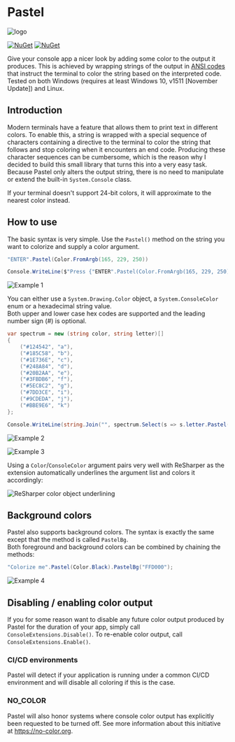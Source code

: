 # Pastel

![logo](https://raw.githubusercontent.com/silkfire/Pastel/master/img/logo.png)

[![NuGet](https://img.shields.io/nuget/dt/Pastel.svg)](https://www.nuget.org/packages/Pastel)
[![NuGet](https://img.shields.io/nuget/v/Pastel.svg)](https://www.nuget.org/packages/Pastel)

Give your console app a nicer look by adding some color to the output it produces. 
This is achieved by wrapping strings of the output in [ANSI codes](https://www.jerriepelser.com/blog/using-ansi-color-codes-in-net-console-apps/) that instruct the terminal to color the string based on the interpreted code. Tested on both Windows (requires at least Windows 10, v1511 [November Update]) and Linux.

## Introduction

Modern terminals have a feature that allows them to print text in different colors. To enable this, a string is wrapped with a special sequence of characters containing a directive to the terminal to color the string that follows and stop coloring when it encounters an end code. Producing these character sequences can be cumbersome, which is the reason why I decided to build this small library that turns this into a very easy task.  
Because Pastel only alters the output string, there is no need to manipulate or extend the built-in `System.Console` class.

If your terminal doesn't support 24-bit colors, it will approximate to the nearest color instead.


## How to use

The basic syntax is very simple. Use the `Pastel()` method on the string you want to colorize and supply a color argument.

```cs
"ENTER".Pastel(Color.FromArgb(165, 229, 250))

Console.WriteLine($"Press {"ENTER".Pastel(Color.FromArgb(165, 229, 250))} to continue");
```
![Example 1](https://raw.githubusercontent.com/silkfire/Pastel/master/img/example1.png)

You can either use a `System.Drawing.Color` object, a `System.ConsoleColor` enum or a hexadecimal string value.  
Both upper and lower case hex codes are supported and the leading number sign (#) is optional. 


```cs
var spectrum = new (string color, string letter)[]
{
    ("#124542", "a"),
    ("#185C58", "b"),
    ("#1E736E", "c"),
    ("#248A84", "d"),
    ("#20B2AA", "e"),
    ("#3FBDB6", "f"),
    ("#5EC8C2", "g"),
    ("#7DD3CE", "i"),
    ("#9CDEDA", "j"),
    ("#BBE9E6", "k")
};

Console.WriteLine(string.Join("", spectrum.Select(s => s.letter.Pastel(s.color))));
```
![Example 2](https://raw.githubusercontent.com/silkfire/Pastel/master/img/example2.png)  

![Example 3](https://raw.githubusercontent.com/silkfire/Pastel/master/img/example3.png)

Using a `Color`/`ConsoleColor` argument pairs very well with ReSharper as the extension automatically underlines the argument list and colors it accordingly:

![ReSharper color object underlining](https://raw.githubusercontent.com/silkfire/Pastel/master/img/resharper-coloring.png)


## Background colors

Pastel also supports background colors. The syntax is exactly the same except that the method is called `PastelBg`.  
Both foreground and background colors can be combined by chaining the methods:

```cs
"Colorize me".Pastel(Color.Black).PastelBg("FFD000");
```

![Example 4](https://raw.githubusercontent.com/silkfire/Pastel/master/img/example4.png)

## Disabling / enabling color output

If you for some reason want to disable any future color output produced by Pastel for the duration of your app, simply call `ConsoleExtensions.Disable()`. To re-enable color output, call `ConsoleExtensions.Enable()`.

### CI/CD environments

Pastel will detect if your application is running under a common CI/CD environment and will disable all coloring if this is the case.

### NO_COLOR

Pastel will also honor systems where console color output has explicitly been requested to be turned off. See more information about this initiative at https://no-color.org.
